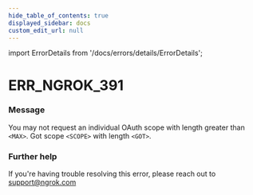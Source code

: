 ```yaml
---
hide_table_of_contents: true
displayed_sidebar: docs
custom_edit_url: null
---
```


import ErrorDetails from '/docs/errors/details/ErrorDetails';

# ERR_NGROK_391

### Message
You may not request an individual OAuth scope with length greater than `<MAX>`. Got scope `<SCOPE>` with length `<GOT>`.

### Further help
If you're having trouble resolving this error, please reach out to [support@ngrok.com](mailto:support@ngrok.com?subject=Help%20with%20ERR_NGROK_391)

<ErrorDetails error='err_ngrok_391' />

